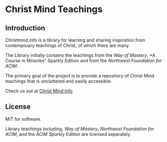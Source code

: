 # Christ Mind Teachings

## Introduction

Christmind.info is a library for learning and sharing inspiration from 
contemporary teachings of Christ, of which there are many.

The Library initially contains the teachings from the *Way of Mastery*,
*A Course in Miracles" Sparkly Edition and from the *Northwest
Foundation for ACIM*.

The primary goal of the project is to provide a repository of Christ Mind
teachings that is uncluttered and easily accessible.

Check us out at [Christ Mind Info](https://www.christmind.info)

## License

MIT for software.

Library teachings including, *Way of Mastery*, *Northwest Foundation for
ACIM*, and the *ACIM Sparkly Edition* are licensed separately.


